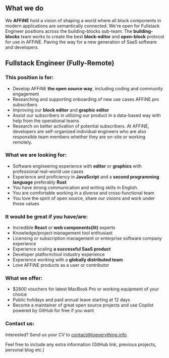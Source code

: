 ## What we do

We **AFFiNE** hold a vision of shaping a world where all block components in modern applications are semantically connected.
We're open for Fullstack Engineer positions across the building-blocks sub-team. The **building-blocks** team works to create the best **block-editor** and **open-block** protocol for use in AFFiNE. Paving the way for a new generation of SaaS software and developers.

## Fullstack Engineer (Fully-Remote)

### This position is for:

-   Develop AFFiNE **the open source way**, including coding and community engagement
-   Researching and supporting onboarding of new use cases AFFiNE.pro subscribers
-   Improving our **block editor** and **graphic editor**
-   Assist our subscribers in utilizing our product in a data-based way with help from the operational teams
-   Research on better activation of potential subscribers. At AFFiNE, developers are self-organized individual engineers who are also responsible team members whether they are on-site or working remotely.

### What we are looking for:

-   Software engineering experience with **editor** or **graphics** with professional real-world use cases
-   Experience and proficiency in **JavaScript** and a **second programming language** preferably **Rust**
-   You have strong communication and writing skills in English.
-   You are comfortable working in a diverse and cross-functional team
-   You love the spirit of open source, share our visions and work under those values

### It would be great if you have/are:

-   Incredible **React** or **web components(lit)** experts
-   Knowledge/project management tool enthusiast
-   Licensing or subscription management or enterprise software company experience
-   Experience scaling **a successful SaaS product**
-   Developer platform/tool industry experience
-   Experience working with a **globally distributed team**
-   Love AFFiNE products as a user or contributor

### What we offer:

-   $2800 vouchers for latest MacBook Pro or working equipment of your choice
-   Public holidays and paid annual leave starting at 12 days
-   Become a maintainer of great open source projects and use Copilot powered by GitHub for free if you want

### Contact us:

Interested? Send us your CV to [contact@toeverything.info](contact@toeverything.info).

Feel free to include any extra information (GitHub link, previous projects, personal blog etc.)
